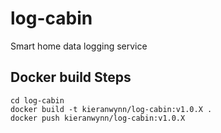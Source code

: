 # log-cabin
Smart home data logging service


## Docker build Steps

```
cd log-cabin
docker build -t kieranwynn/log-cabin:v1.0.X .
docker push kieranwynn/log-cabin:v1.0.X
```